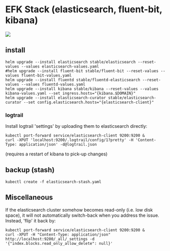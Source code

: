 # EFK Stack (elasticsearch, fluent-bit, kibana)

![](https://i.imgur.com/HiHZpMa.png)

## install

```shell
helm upgrade --install elasticsearch stable/elasticsearch --reset-values --values elasticsearch-values.yaml
#helm upgrade --install fluent-bit stable/fluent-bit --reset-values --values fluent-bit-values.yaml
helm upgrade --install fluentd stable/fluentd-elasticsearch --reset-values --values fluentd-values.yaml
helm upgrade --install kibana stable/kibana --reset-values --values kibana-values.yaml --set ingress.hosts="{kibana.$DOMAIN}"
helm upgrade --install elasticsearch-curator stable/elasticsearch-curator --set config.elasticsearch.hosts="{elasticsearch-client}"
```

### logtrail

Install logtrail 'settings' by uploading them to elasticsearch directly:

```shell
kubectl port-forward service/elasticsearch-client 9200:9200 &
curl -XPUT 'localhost:9200/.logtrail/config/1?pretty' -H 'Content-Type: application/json' -d@logtrail.json
```

(requires a restart of kibana to pick-up changes)


## backup (stash)

```shell
kubectl create -f elasticsearch-stash.yaml
```

## Miscellaneous

If the elasticsearch cluster somehow becomes read-only (i.e. low disk space), it will not automatically switch-back when you address the issue.  Instead, 'flip' it back by:

```shell
kubectl port-forward service/elasticsearch-client 9200:9200 &
curl -XPUT -H "Content-Type: application/json" http://localhost:9200/_all/_settings -d '{"index.blocks.read_only_allow_delete": null}'
```
